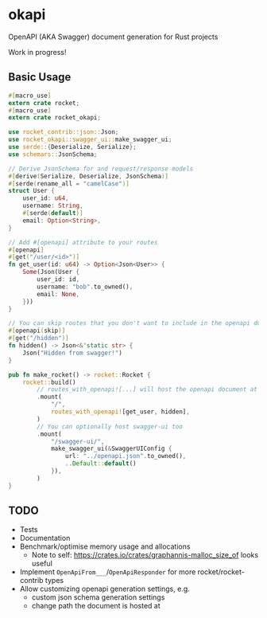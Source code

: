 # okapi
OpenAPI (AKA Swagger) document generation for Rust projects

Work in progress!

## Basic Usage

```rust
#[macro_use]
extern crate rocket;
#[macro_use]
extern crate rocket_okapi;

use rocket_contrib::json::Json;
use rocket_okapi::swagger_ui::make_swagger_ui;
use serde::{Deserialize, Serialize};
use schemars::JsonSchema;

// Derive JsonSchema for and request/response models
#[derive(Serialize, Deserialize, JsonSchema)]
#[serde(rename_all = "camelCase")]
struct User {
    user_id: u64,
    username: String,
    #[serde(default)]
    email: Option<String>,
}

// Add #[openapi] attribute to your routes
#[openapi]
#[get("/user/<id>")]
fn get_user(id: u64) -> Option<Json<User>> {
    Some(Json(User {
        user_id: id,
        username: "bob".to_owned(),
        email: None,
    }))
}

// You can skip routes that you don't want to include in the openapi doc
#[openapi(skip)]
#[get("/hidden")]
fn hidden() -> Json<&'static str> {
    Json("Hidden from swagger!")
}

pub fn make_rocket() -> rocket::Rocket {
    rocket::build()
        // routes_with_openapi![...] will host the openapi document at openapi.json
        .mount(
            "/",
            routes_with_openapi![get_user, hidden],
        )
        // You can optionally host swagger-ui too
        .mount(
            "/swagger-ui/",
            make_swagger_ui(&SwaggerUIConfig {
                url: "../openapi.json".to_owned(),
                ..Default::default()
            }),
        )
}
```

## TODO
- Tests
- Documentation
- Benchmark/optimise memory usage and allocations
  - Note to self: https://crates.io/crates/graphannis-malloc_size_of looks useful
- Implement `OpenApiFrom___`/`OpenApiResponder` for more rocket/rocket-contrib types
- Allow customizing openapi generation settings, e.g.
    - custom json schema generation settings
    - change path the document is hosted at
